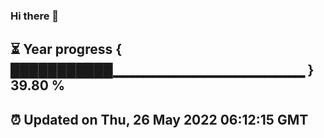 ### Hi there 👋
⏳ Year progress { ███████████▁▁▁▁▁▁▁▁▁▁▁▁▁▁▁▁▁▁▁ } 39.80 %
---
⏰ Updated on Thu, 26 May 2022 06:12:15 GMT
---
